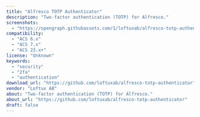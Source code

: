 ```yaml
---
title: "Alfresco TOTP Authenticator"
description: "Two-factor authentication (TOTP) for Alfresco."
screenshots:
  - "https://opengraph.githubassets.com/1/loftuxab/alfresco-totp-authenticator"
compatibility:
  - "ACS 6.x"
  - "ACS 7.x"
  - "ACS 23.x+"
license: "Unknown"
keywords:
  - "security"
  - "2fa"
  - "authentication"
download_url: "https://github.com/loftuxab/alfresco-totp-authenticator"
vendor: "Loftux AB"
about: "Two-factor authentication (TOTP) for Alfresco."
about_url: "https://github.com/loftuxab/alfresco-totp-authenticator"
draft: false
---
```

